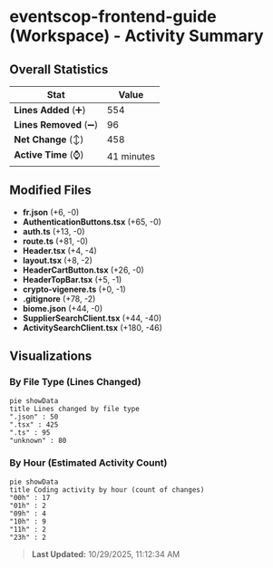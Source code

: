 # eventscop-frontend-guide (Workspace) - Activity Summary 

## Overall Statistics

| Stat                   | Value                                                             |
| ---------------------- | ----------------------------------------------------------------- |
| **Lines Added** (➕)   | 554                                          |
| **Lines Removed** (➖) | 96                                        |
| **Net Change** (↕)    | 458                |
| **Active Time** (⌚)   | 41 minutes |


## Modified Files
- **fr.json** (+6, -0)
- **AuthenticationButtons.tsx** (+65, -0)
- **auth.ts** (+13, -0)
- **route.ts** (+81, -0)
- **Header.tsx** (+4, -4)
- **layout.tsx** (+8, -2)
- **HeaderCartButton.tsx** (+26, -0)
- **HeaderTopBar.tsx** (+5, -1)
- **crypto-vigenere.ts** (+0, -1)
- **.gitignore** (+78, -2)
- **biome.json** (+44, -0)
- **SupplierSearchClient.tsx** (+44, -40)
- **ActivitySearchClient.tsx** (+180, -46)

## Visualizations

### By File Type (Lines Changed)

```mermaid
pie showData
title Lines changed by file type
".json" : 50
".tsx" : 425
".ts" : 95
"unknown" : 80
```

### By Hour (Estimated Activity Count)

```mermaid
pie showData
title Coding activity by hour (count of changes)
"00h" : 17
"01h" : 2
"09h" : 4
"10h" : 9
"11h" : 2
"23h" : 2
```


> **Last Updated:** 10/29/2025, 11:12:34 AM